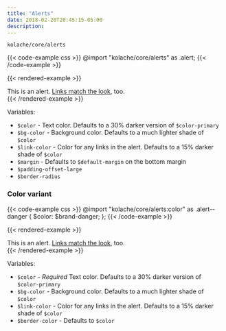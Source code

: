 ```yaml
---
title: "Alerts"
date: 2018-02-20T20:45:15-05:00
description:
---
```


`kolache/core/alerts`

{{< code-example css >}}
@import "kolache/core/alerts" as .alert;
{{< /code-example >}}

{{< rendered-example >}}
<div class="alert">
  This is an alert. <a href="#">Links match the look</a>, too.
</div>
{{< /rendered-example >}}


Variables:

* `$color` - Text color. Defaults to a 30% darker version of `$color-primary`
* `$bg-color` - Background color. Defaults to a much lighter shade of `$color`
* `$link-color` - Color for any links in the alert. Defaults to a 15% darker shade of `$color`
* `$margin` - Defaults to `$default-margin` on the bottom margin
* `$padding-offset-large`
* `$border-radius`

### Color variant

{{< code-example css >}}
@import "kolache/core/alerts:color" as .alert--danger {
  $color: $brand-danger;
};
{{< /code-example >}}

{{< rendered-example >}}
<div class="alert alert--danger">
  This is an alert. <a href="#">Links match the look</a>, too.
</div>
{{< /rendered-example >}}


Variables:

* `$color` - _Required_ Text color. Defaults to a 30% darker version of `$color-primary`
* `$bg-color` - Background color. Defaults to a much lighter shade of `$color`
* `$link-color` - Color for any links in the alert. Defaults to a 15% darker shade of `$color`
* `$border-color` - Defaults to `$color`
